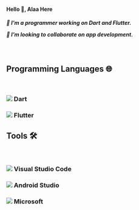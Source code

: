 
<h4> Hello 👋, Alaa Here <h4>

  <h5>
 🔭 I’m a programmer working on Dart and Flutter.
    
 👯 I’m looking to collaborate on app development.
</h5>
<br/>
<h2> Programming Languages 🌐 </h2>
<br/>
  <h3> <img src="https://user-images.githubusercontent.com/122216335/224576314-db6e2d93-75d5-4bc9-93ae-8ccb80f0b212.png"> Dart </h3>
<h3>  <img src="https://user-images.githubusercontent.com/122216335/224575990-4ec37b3f-e484-4cb1-95f6-a32562ebc614.png" > Flutter  </h3> 

<h2>Tools 🛠️ </h2>
<br/>
<h3>  <img src="https://user-images.githubusercontent.com/122216335/224574330-33799814-7ecb-496d-8821-759dfffe02bc.png"> Visual Studio Code </h3>  
<h3>  <img src="https://user-images.githubusercontent.com/122216335/224576288-8659b2fa-d6e5-4880-b94c-dd41e0e85a4c.png" >  Android Studio </h3> 
<h3> <img src="https://user-images.githubusercontent.com/122216335/224574437-3e280f2f-064c-4cee-ba4e-806c6028e11f.png" >  Microsoft </h3>



